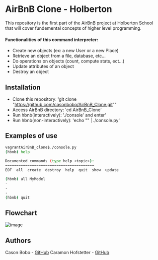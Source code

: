 # AirBnB Clone - Holberton

This repository is the first part of the AirBnB project at Holberton School that will cover fundemental concepts of higher level programming. 

#### Functionalities of this command interpreter:

* Create new objects (ex: a new User or a new Place)
* Retrieve an object from a file, database, etc...
* Do operations on objects (count, compute stats, ect...)
* Update attributes of an object
* Destroy an object

## Installation

* Clone this repository: 'git clone "https://github.com/casonbobo/AirBnB_Clone.git"'
* Access AirBnB directory: 'cd AirBnB_Clone'
* Run hbnb(interactively): './console' and enter'
* Run hbnb(non-interactively): 'echo "<command>" | ./console.py'

## Examples of use
```bash
vagrantAirBnB_clone$./console.py
(hbnb) help

Documented commands (type help <topic>):
========================================
EOF  all  create  destroy  help  quit  show  update

(hbnb) all MyModel
-
-
-
(hbnb) quit
```

## Flowchart
![image](https://github.com/casonbobo/holbertonschool-AirBnB_clone/assets/115739693/c06affdc-28b6-48d3-be27-6dfcb5a87507)



## Authors

Cason Bobo - [GitHub](https://github.com/casonbobo)
Caramon Hofstetter - [GitHub](https://github.com/caramonh)
